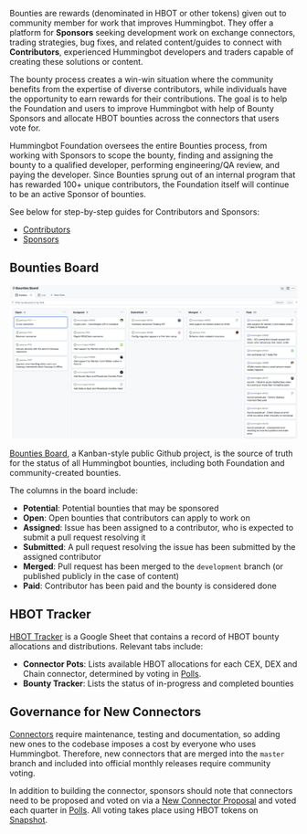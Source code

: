 Bounties are rewards (denominated in HBOT or other tokens) given out to community member for work that improves Hummingbot. They offer a platform for **Sponsors** seeking development work on exchange connectors, trading strategies, bug fixes, and related content/guides to connect with **Contributors**, experienced Hummingbot developers and traders capable of creating these solutions or content.

The bounty process creates a win-win situation where the community benefits from the expertise of diverse contributors, while individuals have the opportunity to earn rewards for their contributions. The goal is to help the Foundation and users to improve Hummingbot with help of Bounty Sponsors and allocate HBOT bounties across the connectors that users vote for.

Hummingbot Foundation oversees the entire Bounties process, from working with Sponsors to scope the bounty, finding and assigning the bounty to a qualified developer, performing engineering/QA review, and paying the developer. Since Bounties sprung out of an internal program that has rewarded 100+ unique contributors, the Foundation itself will continue to be an active Sponsor of bounties.

See below for step-by-step guides for Contributors and Sponsors:

* [Contributors](./contributors.md)
* [Sponsors](./sponsors.md)

## Bounties Board

![bounty](./bounty-board.png)

[Bounties Board](https://github.com/orgs/hummingbot/projects/7/views/1), a Kanban-style public Github project, is the source of truth for the status of all Hummingbot bounties, including both Foundation and community-created bounties.

The columns in the board include:

- **Potential**: Potential bounties that may be sponsored
- **Open**: Open bounties that contributors can apply to work on
- **Assigned**: Issue has been assigned to a contributor, who is expected to submit a pull request resolving it
- **Submitted**: A pull request resolving the issue has been submitted by the assigned contributor
- **Merged**: Pull request has been merged to the `development` branch (or published publicly in the case of content)
- **Paid**: Contributor has been paid and the bounty is considered done

## HBOT Tracker

[HBOT Tracker](https://docs.google.com/spreadsheets/d/1UNAumPMnXfsghAAXrfKkPGRH9QlC8k7Cu1FGQVL1t0M/edit?usp=sharing) is a Google Sheet that contains a record of HBOT bounty allocations and distributions. Relevant tabs include:

* **Connector Pots**: Lists available HBOT allocations for each CEX, DEX and Chain connector, determined by voting in [Polls](../governance/polls.md).
* **Bounty Tracker**: Lists the status of in-progress and completed bounties

## Governance for New Connectors

[Connectors](/exchanges/) require maintenance, testing and documentation, so adding new ones to the codebase imposes a cost by everyone who uses Hummingbot. Therefore, new connectors that are merged into the `master` branch and included into official monthly releases require community voting.

In addition to building the connector, sponsors should note that connectors need to be proposed and voted on via a [New Connector Proposal](../governance/proposals.md) and voted each quarter in [Polls](../governance/polls.md). All voting takes place using HBOT tokens on [Snapshot](https://snapshot.org/#/hbot.eth).
